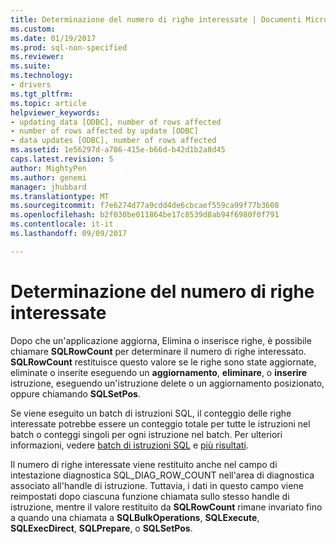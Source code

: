 ```yaml
---
title: Determinazione del numero di righe interessate | Documenti Microsoft
ms.custom: 
ms.date: 01/19/2017
ms.prod: sql-non-specified
ms.reviewer: 
ms.suite: 
ms.technology:
- drivers
ms.tgt_pltfrm: 
ms.topic: article
helpviewer_keywords:
- updating data [ODBC], number of rows affected
- number of rows affected by update [ODBC]
- data updates [ODBC], number of rows affected
ms.assetid: 1e56297d-a786-415e-b66d-b42d1b2a8d45
caps.latest.revision: 5
author: MightyPen
ms.author: genemi
manager: jhubbard
ms.translationtype: MT
ms.sourcegitcommit: f7e6274d77a9cdd4de6cbcaef559ca99f77b3608
ms.openlocfilehash: b2f030be011864be17c8539d8ab94f6980f0f791
ms.contentlocale: it-it
ms.lasthandoff: 09/09/2017

---
```

# <a name="determining-the-number-of-affected-rows"></a>Determinazione del numero di righe interessate
Dopo che un'applicazione aggiorna, Elimina o inserisce righe, è possibile chiamare **SQLRowCount** per determinare il numero di righe interessato. **SQLRowCount** restituisce questo valore se le righe sono state aggiornate, eliminate o inserite eseguendo un **aggiornamento**, **eliminare**, o **inserire** istruzione, eseguendo un'istruzione delete o un aggiornamento posizionato, oppure chiamando **SQLSetPos**.  
  
 Se viene eseguito un batch di istruzioni SQL, il conteggio delle righe interessate potrebbe essere un conteggio totale per tutte le istruzioni nel batch o conteggi singoli per ogni istruzione nel batch. Per ulteriori informazioni, vedere [batch di istruzioni SQL](../../../odbc/reference/develop-app/batches-of-sql-statements.md) e [più risultati](../../../odbc/reference/develop-app/multiple-results.md).  
  
 Il numero di righe interessate viene restituito anche nel campo di intestazione diagnostica SQL_DIAG_ROW_COUNT nell'area di diagnostica associato all'handle di istruzione. Tuttavia, i dati in questo campo viene reimpostati dopo ciascuna funzione chiamata sullo stesso handle di istruzione, mentre il valore restituito da **SQLRowCount** rimane invariato fino a quando una chiamata a **SQLBulkOperations**, **SQLExecute**, **SQLExecDirect**, **SQLPrepare**, o **SQLSetPos**.
